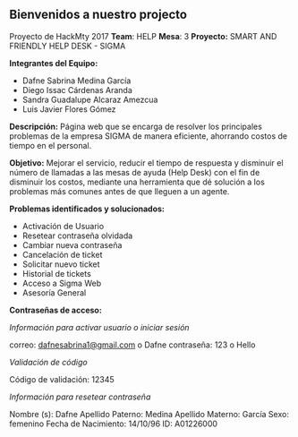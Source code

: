 

## Bienvenidos  a nuestro projecto ##

Proyecto de HackMty 2017
**Team**: HELP 
**Mesa**: 3
**Proyecto:** SMART AND FRIENDLY HELP DESK - SIGMA

**Integrantes del Equipo:**

 - Dafne Sabrina Medina García 
 - Diego Issac Cárdenas Aranda 
 - Sandra Guadalupe Alcaraz Amezcua 
 - Luis Javier Flores Gómez

**Descripción:** Página web que se encarga de resolver los principales problemas de la empresa SIGMA de manera eficiente, ahorrando costos de tiempo en el personal.

**Objetivo:** Mejorar el servicio, reducir el tiempo de respuesta y disminuir el número de llamadas a las mesas de ayuda (Help Desk) con el fin de disminuir los costos, mediante una herramienta que dé solución a los problemas más comunes antes de que lleguen a un agente.

**Problemas identificados y solucionados:**

 - Activación de Usuario
 - Resetear contraseña olvidada
 - Cambiar nueva contraseña
 - Cancelación de ticket
 - Solicitar nuevo ticket
 - Historial de tickets
 - Acceso a Sigma Web
 - Asesoría General

**Contraseñas de acceso:**

*Información para activar usuario o iniciar sesión*

correo: dafnesabrina1@gmail.com o Dafne
contraseña: 123 o Hello

*Validación de código*

Código de validación: 12345

*Información para resetear contraseña*

Nombre (s): Dafne
Apellido Paterno: Medina
Apellido Materno: García
Sexo: femenino
Fecha de Nacimiento: 14/10/96
ID: A01226000
